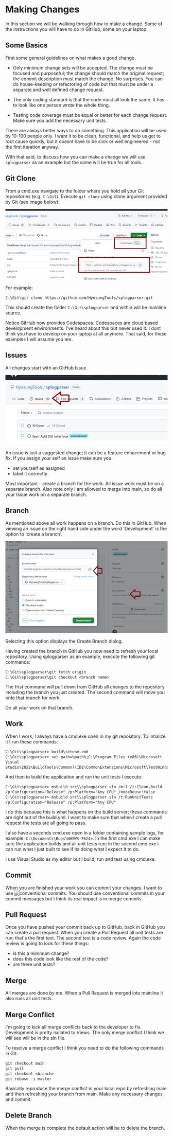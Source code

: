 # Making Changes

In this section we will be walking through how to make a change. Some of the instructions you will have to do in GitHub, some on your laptop.

## Some Basics

First some general guidelines on what makes a good change.

- Only minimum change sets will be accepted. The change must be focused and purposeful; the change should match the original request; the commit description must match the change. No surprises. You can do house-keeping or refactoring of code but that must be under a separate and well defined change request.

- The only coding standard is that the code must all look the same. It has to look like one person wrote the whole thing.

- Testing code coverage must be equal or better for each change request. Make sure you add the necessary unit tests.

There are always better ways to do something. This application will be used by 10-100 people only. I want it to be clean, functional, and help us get to root cause quickly, but it doesnt have to be slick or well engineered - not the first iteration anyway.

With that said, to discuss how you can make a change we will use `splogparser` as an example but the same will be true for all tools.

## Git Clone

From a cmd.exe navigate to the folder where you hold all your Git repositories (e.g. `C:\Git`). Execute `git clone` using clone argument provided by Git (see image below):

![image](./images/gitclone.png)

For example:

```text
C:\Git\git clone https://github.com/HyosungTools/splogparser.git
```

This should create the folder `C:\Git\splogparser` and within will be mainline source.

Notice GitHub now provides Codespaces. Codespaces are cloud based development environments. I've heard about this but never used it. I dont think you have to develop on your laptop at all anymore. That said, for these examples I will assume you are.

## Issues

All changes start with an GitHub Issue.

![image](./images/gitissue.png)

An issue is just a suggested change; it can be a feature enhacement or bug fix. If you assign your self an issue make sure you:

- set yourself as assigned
- label it correctly

Most important - create a branch for the work. All issue work must be on a separate branch. Also note only I am allowed to merge into main, so do all your Issue work on a separate branch.

## Branch

As mentioned above all work happens on a branch. Do this in GitHub. When viewing an issue on the right hand side under the word 'Development' is the option to 'create a branch'.

![image](./images/gitbranch.png)

Selecting this option displays the Create Branch dialog.  

Having created the branch in GitHub you now need to refresh your local repository. Using splogparser as an example, execute the following git commands:

```text
C:\Git\splogparser\git fetch origin
C:\Git\splogparser\git checkout <branch name>
```

The first command will pull down from GitHub all changes to the repository including the branch you just created. The second command will move you onto that branch for work.

Do all your work on that branch.

## Work

When I work, I always have a cmd.exe open in my git repository. To intialize it I run these commands:

```text
C:\Git\splogparser> build\setenv.cmd
C:\Git\splogparser> set path=%path%;C:\Program Files (x86)\Microsoft Visual Studio\2022\BuildTools\Common7\IDE\CommonExtensions\Microsoft\TestWindow
```

And then to build the application and run the unit tests I execute: 

```text
C:\Git\splogparser> msbuild src\\splogparser.sln /m:1 /t:Clean,Build /p:Configuration="Release" /p:Platform="Any CPU" /nodeReuse:false
C:\Git\splogparser> msbuild src\\splogparser.sln /t:RunUnitTests /p:Configuration="Release" /p:Platform="Any CPU"
```

I do this because this is what happens on the build server; these commands are right out of the build.yml. I want to make sure that when I create a pull request the tests are all going to pass.

I also have a seconds cmd.exe open in a folder containing sample logs, for example: `C:\Documents\Bugs\NHSWS-7624>`. In the first cmd.exe I can make sure the application builds and all unit tests run; in the second cmd.exe i can run what I just built to see if its doing what I expect it to do. 

I use Visual Studio as my editor but I build, run and test using cmd.exe. 

## Commit

When you are finished your work you can commit your changes. I want to use ![conventional commits]([https://www.conventionalcommits.org/en/v1.0.0/). You should use conventional commits in your commit messages but I think its real impact is in merge commits.  

## Pull Request

Once you have pushed your commit back up to GitHub, back in GitHub you can create a pull request. When you create a Pull Request all unit tests are run; that's the first text. The second test is a code review. Again the code review is going to look for these things:

- is this a minimum change?
- does this code look like the rest of the code?
- are there unit tests?

## Merge

All merges are done by me. When a Pull Request is merged into mainline it also runs all unit tests.

## Merge Conflict

I'm going to kick all merge conflicts back to the developer to fix. Development is pretty isolated to Views. The only merge conflict I think we will see will be in the sln file. 

To resolve a merge conflict I think you need to do the following commands in Git:

```text
git checkout main
git pull
git checkout <branch>
git rebase -i master
```

Basically reproduce the merge conflict in your local repo by refreshing main and then refreshing your branch from main. Make any necessary changes and commit. 

## Delete Branch

When the merge is complete the default action will be to delete the branch.
